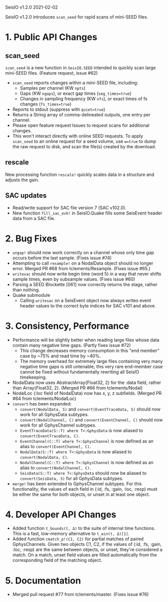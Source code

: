 SeisIO v1.2.0
2021-02-02

SeisIO v1.2.0 introduces `scan_seed` for rapid scans of mini-SEED files.

# 1. **Public API Changes**

## scan_seed
`scan_seed` is a new function in `SeisIO.SEED` intended to quickly scan large mini-SEED files. (Feature request, issue #62)
  + `scan_seed` reports changes within a mini-SEED file, including:
    - Samples per channel (KW `npts`)
    - Gaps (KW `ngaps`), or exact gap times (`seg_times=true`)
    - Changes in sampling frequency (KW `nfs`), or exact times of fs changes (`fs_times=true`)
  + Reports to stdout (suppress with `quiet=true`)
  + Returns a String array of comma-delineated outputs, one entry per channel.
  + Please open feature request Issues to request scans for additional changes.
  + This won't interact directly with online SEED requests. To apply `scan_seed` to an online request for a seed volume, use `w=true` to dump the raw request to disk, and scan the file(s) created by the download.

## rescale
New processing function `rescale!` quickly scales data in a structure and adjusts the gain.

## SAC updates
* Read/write support for SAC file version 7 (SAC v102.0).
* New function `fill_sac_evh!` in SeisIO.Quake fills some SeisEvent header data from a SAC file.

# 2. **Bug Fixes**
* `ungap!` should now work correctly on a channel whose only time gap occurs before the last sample. (Fixes issue #74)
* Attempting to call `resample!` on a NodalData object should no longer error. Merged PR #68 from tclements/Resample. (Fixes issue #65.)
* `writesac` should now write begin time (word 5) in a way that never shifts sample times, even by subsample values. (Fixes issue #60)
* Parsing a SEED Blockette [061] now correctly returns the stage, rather than nothing.
* Quake submodule
  + Calling `writesac` on a SeisEvent object now always writes event header values to the correct byte indices for SAC v101 and above.

# 3. **Consistency, Performance**
* Performance will be slightly better when reading large files whose data contain many negative time gaps. (Partly fixes issue #72)
  + This change decreases memory consumption in this "end member" case by ~75% and read time by ~40%.
  + The memory overhead for extremely large files containing very many negative time gaps is still untenable; this very rare end-member case cannot be fixed without fundamentally rewriting all SeisIO timekeeping.
* NodalData now uses AbstractArray{Float32, 2} for the :data field, rather than Array{Float32, 2}. (Merged PR #66 from tclements/Nodal)
* NodalLoc (:loc field of NodalData) now has x, y, z subfields. (Merged PR #64 from tclements/NodalLoc)
* `convert` has been expanded:
  + `convert(NodalData, S)` and `convert(EventTraceData, S)` should now work for all GphysData subtypes.
  + `convert(NodalChannel, C)` and `convert(EventChannel, C)` should now work for all GphysChannel subtypes.
  + `EventTraceData(S::T) where T<:GphysData` is now aliased to `convert(EventTraceData, C)`.
  + `EventChannel(C::T) where T<:GphysChannel` is now defined as an alias to `convert(EventChannel, C)`.
  + `NodalData(S::T) where T<:GphysData` is now aliased to `convert(NodalData, C)`.
  + `NodalChannel(C::T) where T<:GphysChannel` is now defined as an alias to `convert(NodalChannel, C)`.
  + `SeisData(S::T) where T<:GphysData` should now be aliased to `convert(SeisData, S)` for all GphysData subtypes.
* `merge!` has been extended to GphysChannel subtypes. For this functionality, the values of each field in (:id, :fs, :gain, :loc, :resp) must be either the same for both objects, or unset in at least one object.

# 4. **Developer API Changes**
* Added function `t_bounds(t, Δ)` to the suite of internal time functions. This is a fast, low-memory alternative to `t_win(t, Δ)[1]`.
* Added function `cmatch_p!(C1, C2)` for partial matches of paired GphysChannels. Given two objects C1, C2, if the values of (:id, :fs, :gain, :loc, :resp) are the same between objects, or unset, they're considered a match. On a match, unset field values are filled automatically from the corresponding field of the matching object.

# 5. **Documentation**
* Merged pull request #77 from tclements/master. (Fixes issue #76)

